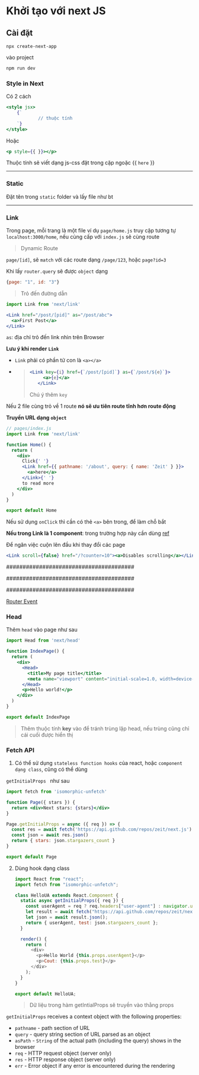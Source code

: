 # Khởi tạo với next JS

## Cài đặt

```none
npx create-next-app
```

vào project

```js
npm run dev
```



### Style in Next

Có 2 cách

```jsx
<style jsx>
	{`
			// thuộc tính
	`}
</style>
```

Hoặc 

```jsx
<p style={{ }}></p>
```

Thuộc tính sẽ viết dạng js-css đặt trong cặp ngoặc {{ ```here``` }}

---

### Static

Đặt tên trong ```static``` folder và lấy file như bt

---

### Link

Trong page, mỗi trang là một file ví dụ ```page/home.js``` truy cập tương tự ```localhost:3000/home```, nếu cùng cấp với ```index.js``` sẽ cùng route

> Dynamic Route

```page/[id]```, sẽ ```match``` với các route dạng ```/page/123```, hoặc ```page?id=3```

Khi lấy ```router.query``` sẽ được ```object``` dạng 

```js
{page: "1", id: "3"}
```



> Trỏ đến đường dẫn

```js
import Link from 'next/link'
```



```jsx
<Link href="/post/[pid]" as="/post/abc">
  <a>First Post</a>
</Link>
```



```as```: địa chỉ trỏ đến link nhìn trên Browser



**Lưu ý khi render ```Link```**

- ```Link``` phải có phần tử con là ```<a></a>```

- >```jsx
  > <Link key={i} href={`/post/[pid]`} as={`/post/${e}`}>
  >      <a>{e}</a>
  >    </Link>
  >```
  >
  >Chú ý thêm ```key```



Nếu 2 file cùng trỏ về 1 route **nó sẽ ưu tiên route tĩnh hơn route động** 

**Truyền URL dạng ```object```**

```jsx
// pages/index.js
import Link from 'next/link'

function Home() {
  return (
    <div>
      Click{' '}
      <Link href={{ pathname: '/about', query: { name: 'Zeit' } }}>
        <a>here</a>
      </Link>{' '}
      to read more
    </div>
  )
}

export default Home
```

Nếu sử dụng ```onClick``` thì cần có thẻ ```<a>``` bên trong, để làm chỗ bắt

**Nếu trong Link là 1 component**: trong trường hợp này cần dùng [ref](https://reactjs.org/docs/react-api.html#reactforwardref)

Để ngăn việc cuộn lên đầu khi thay đổi các page 

```jsx
<Link scroll={false} href="/?counter=10"><a>Disables scrolling</a></Link>
```

#######################################

#######################################

#######################################

[Router Event](https://nextjs.org/docs#router-events)

### Head

Thêm ```head``` vào page như sau

```jsx
import Head from 'next/head'

function IndexPage() {
  return (
    <div>
      <Head>
        <title>My page title</title>
        <meta name="viewport" content="initial-scale=1.0, width=device-width" key="viewport" />
      </Head>
      <p>Hello world!</p>
    </div>
  )
}

export default IndexPage

```

> Thêm thuộc tính **key** vào để tránh trùng lặp head, nếu trùng cũng chỉ cái cuối được hiển thị

### Fetch API

1. Có thể sử dụng ```stateless function hooks``` của react, hoặc  ```component dạng class```, cũng có thể dùng

```getInitialProps ``` như sau

```jsx
import fetch from 'isomorphic-unfetch'

function Page({ stars }) {
  return <div>Next stars: {stars}</div>
}

Page.getInitialProps = async ({ req }) => {
  const res = await fetch('https://api.github.com/repos/zeit/next.js')
  const json = await res.json()
  return { stars: json.stargazers_count }
}

export default Page

```

2. Dùng hook dạng class

   ```js
   import React from "react";
   import fetch from "isomorphic-unfetch";
   
   class HelloUA extends React.Component {
     static async getInitialProps({ req }) {
       const userAgent = req ? req.headers["user-agent"] : navigator.userAgent;
       let result = await fetch("https://api.github.com/repos/zeit/next.js");
       let json = await result.json();
       return { userAgent, test: json.stargazers_count };
     }
   
     render() {
       return (
         <div>
           <p>Hello World {this.props.userAgent}</p>
           <p>Cout: {this.props.test}</p>
         </div>
       );
     }
   }
   
   export default HelloUA;
   ```

   > Dữ liệu trong hàm getIntialProps sẽ truyền vào thằng props

`getInitialProps` receives a context object with the following properties:

- `pathname` - path section of URL
- `query` - query string section of URL parsed as an object
- `asPath` - `String` of the actual path (including the query) shows in the browser
- `req` - HTTP request object (server only)
- `res` - HTTP response object (server only)
- `err` - Error object if any error is encountered during the rendering